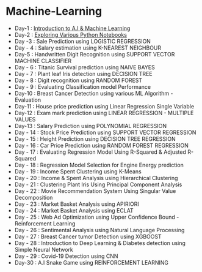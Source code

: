 # Machine-Learning

- Day-1 : [Introduction to A.I & Machine Learning](https://github.com/Ahmedfurkhan/Machine-Learning-Projects/tree/main/Introduction-Ml)
- Day-2 : [Exploring Various Python Notebooks](https://www.anaconda.com/download)
- Day -3 : Sale Prediction using LOGISTIC REGRESSION
- Day - 4 : Salary estimation using K-NEAREST NEIGHBOUR
- Day-5 : Handwritten Digit Recognition using SUPPORT VECTOR MACHINE CLASSIFIER
- Day - 6 : Titanic Survival prediction using NAIVE BAYES
- Day - 7 : Plant leaf Iris detection using DECISION TREE
- Day - 8 : Digit recognition using RANDOM FOREST
- Day - 9 : Evaluating Classification model Performance
- Day-10 : Breast Cancer Detection using various ML Algorithm - Evaluation
- Day-11 : House price prediction using Linear Regression Single Variable
- Day-12 : Exam mark prediction using LINEAR REGRESSION - MULTIPLE VALUES
- Day-13 : Salary Prediction using POLYNOMIAL REGRESSION
- Day - 14 : Stock Price Prediction using SUPPORT VECTOR REGRESSION
- Day - 15 : Height Prediction using DECISION TREE REGRESSION
- Day - 16 : Car Price Prediction using RANDOM FOREST REGRESSION
- Day - 17 : Evaluating Regression Model Using R-Squared & Adjusted R-Squared
- Day - 18 : Regression Model Selection for Engine Energy prediction
- Day - 19 : Income Spent Clustering using K-Means
- Day - 20 : Income & Spent Analysis using Hierarchical Clustering
- Day - 21 : Clustering Plant Iris Using Principal Component Analysis
- Day - 22 : Movie Recommendation System Using Singular Value Decomposition
- Day - 23 : Market Basket Analysis using APIRIORI
- Day - 24 : Market Basket Analysis using ECLAT
- Day - 25 : Web Ad Optimization using Upper Confidence Bound - Reinforcement Learning
- Day - 26 : Sentimental Analysis using Natural Language Processing
- Day - 27 : Breast Cancer tumor Detection using XGBOOST
- Day - 28 : Introduction to Deep Learning & Diabetes detection using Simple Neural Network
- Day - 29 : Covid-19 Detection using CNN
- Day-30 : A.I Snake Game using REINFORCEMENT LEARNING
